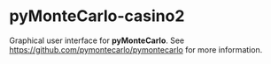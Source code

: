 # pyMonteCarlo-casino2

Graphical user interface for **pyMonteCarlo**.
See https://github.com/pymontecarlo/pymontecarlo for more information.
